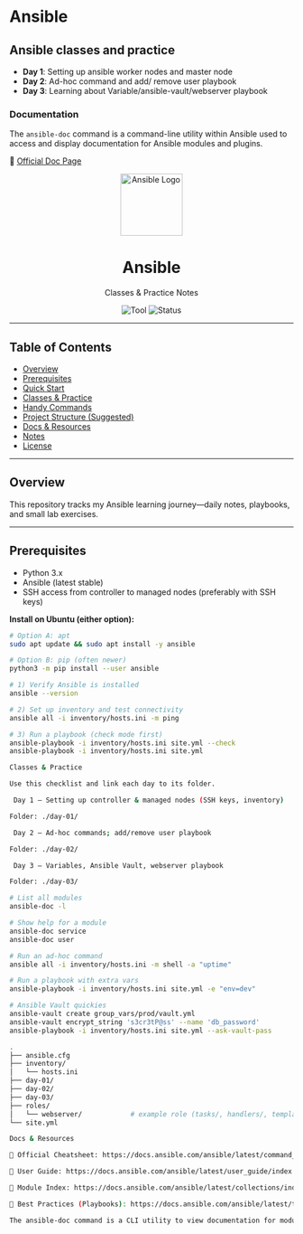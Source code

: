 # Ansible

## Ansible classes and practice
- **Day 1**: Setting up ansible worker nodes and master node
- **Day 2**: Ad-hoc command and add/ remove user playbook
- **Day 3**: Learning about Variable/ansible-vault/webserver playbook
### Documentation
The `ansible-doc` command is a command-line utility within Ansible used to access and display documentation for Ansible modules and plugins.

🔗 [Official Doc Page](https://docs.ansible.com/ansible/latest/command_guide/cheatsheet.html)

<p align="center">
  <img src="https://upload.wikimedia.org/wikipedia/commons/2/24/Ansible_logo.svg" alt="Ansible Logo" width="110">
</p>

<h1 align="center">Ansible</h1>
<p align="center">Classes & Practice Notes</p>

<p align="center">
  <img alt="Tool" src="https://img.shields.io/badge/Tool-Ansible-blue?logo=ansible&logoColor=white">
  <img alt="Status" src="https://img.shields.io/badge/Status-Practice%20Repo-success">
</p>

---

## Table of Contents
- [Overview](#overview)
- [Prerequisites](#prerequisites)
- [Quick Start](#quick-start)
- [Classes & Practice](#classes--practice)
- [Handy Commands](#handy-commands)
- [Project Structure (Suggested)](#project-structure-suggested)
- [Docs & Resources](#docs--resources)
- [Notes](#notes)
- [License](#license)

---

## Overview
This repository tracks my Ansible learning journey—daily notes, playbooks, and small lab exercises.

---

## Prerequisites
- Python 3.x
- Ansible (latest stable)
- SSH access from controller to managed nodes (preferably with SSH keys)

**Install on Ubuntu (either option):**
```bash
# Option A: apt
sudo apt update && sudo apt install -y ansible

# Option B: pip (often newer)
python3 -m pip install --user ansible

# 1) Verify Ansible is installed
ansible --version

# 2) Set up inventory and test connectivity
ansible all -i inventory/hosts.ini -m ping

# 3) Run a playbook (check mode first)
ansible-playbook -i inventory/hosts.ini site.yml --check
ansible-playbook -i inventory/hosts.ini site.yml

Classes & Practice

Use this checklist and link each day to its folder.

 Day 1 — Setting up controller & managed nodes (SSH keys, inventory)

Folder: ./day-01/

 Day 2 — Ad-hoc commands; add/remove user playbook

Folder: ./day-02/

 Day 3 — Variables, Ansible Vault, webserver playbook

Folder: ./day-03/

# List all modules
ansible-doc -l

# Show help for a module
ansible-doc service
ansible-doc user

# Run an ad-hoc command
ansible all -i inventory/hosts.ini -m shell -a "uptime"

# Run a playbook with extra vars
ansible-playbook -i inventory/hosts.ini site.yml -e "env=dev"

# Ansible Vault quickies
ansible-vault create group_vars/prod/vault.yml
ansible-vault encrypt_string 's3cr3tP@ss' --name 'db_password'
ansible-playbook -i inventory/hosts.ini site.yml --ask-vault-pass

.
├── ansible.cfg
├── inventory/
│   └── hosts.ini
├── day-01/
├── day-02/
├── day-03/
├── roles/
│   └── webserver/            # example role (tasks/, handlers/, templates/, files/, vars/)
└── site.yml

Docs & Resources

🔗 Official Cheatsheet: https://docs.ansible.com/ansible/latest/command_guide/cheatsheet.html

🔗 User Guide: https://docs.ansible.com/ansible/latest/user_guide/index.html

🔗 Module Index: https://docs.ansible.com/ansible/latest/collections/index_module.html

🔗 Best Practices (Playbooks): https://docs.ansible.com/ansible/latest/tips_tricks/sample_setup.html

The ansible-doc command is a CLI utility to view documentation for modules and plugins directly from your terminal.